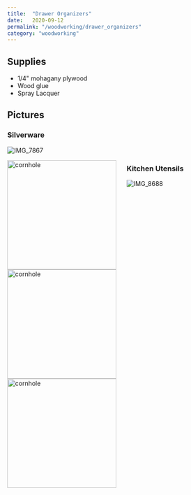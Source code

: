 ```yaml
---
title:  "Drawer Organizers"
date:   2020-09-12
permalink: "/woodworking/drawer_organizers"
category: "woodworking"
---
```


## Supplies
* 1/4" mohagany plywood
* Wood glue
* Spray Lacquer

## Pictures
### Silverware
![IMG_7867]({{site.baseurl}}/assets/img/woodworking/drawer_organizers/IMG_7867.jpg)

<div style="float:left;display:block;margin-right:16px;padding-right:8px;" >
<img src="{{site.baseurl}}/assets/img/woodworking/drawer_organizers/IMG_7863.jpg" alt="cornhole" width="250"/>
</div>

<div style="float:left;display:block;margin-right:16px;padding-right:8px;" >
<img src="{{site.baseurl}}/assets/img/woodworking/drawer_organizers/IMG_7866.jpg" alt="cornhole" width="250"/>
</div>

<div style="float:left;display:block;margin-right:16px;padding-right:8px;" >
<img src="{{site.baseurl}}/assets/img/woodworking/drawer_organizers/IMG_7868.jpg" alt="cornhole" width="250"/>
</div>

### Kitchen Utensils
![IMG_8688]({{site.baseurl}}/assets/img/woodworking/drawer_organizers/IMG_8688.jpg)